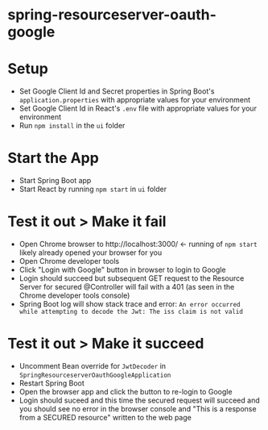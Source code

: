 # spring-resourceserver-oauth-google

# Setup
- Set Google Client Id and Secret properties in Spring Boot's `application.properties` with appropriate values for your environment
- Set Google Client Id in React's `.env` file with appropriate values for your environment
- Run `npm install` in the `ui` folder

# Start the App
- Start Spring Boot app
- Start React by running `npm start` in `ui` folder

# Test it out > Make it fail
- Open Chrome browser to http://localhost:3000/ <- running of `npm start` likely already opened your browser for you
- Open Chrome developer tools
- Click "Login with Google" button in browser to login to Google
- Login should succeed but subsequent GET request to the Resource Server for secured @Controller will fail with a 401 (as seen in the Chrome developer tools console)
- Spring Boot log will show stack trace and error: `An error occurred while attempting to decode the Jwt: The iss claim is not valid`

# Test it out > Make it succeed
- Uncomment Bean override for `JwtDecoder` in `SpringResourceserverOauthGoogleApplication`
- Restart Spring Boot
- Open the browser app and click the button to re-login to Google
- Login should suceed and this time the secured request will succeed and you should see no error in the browser console and "This is a response from a SECURED resource" written to the web page
